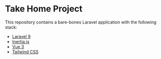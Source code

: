 # Take Home Project

This repository contains a bare-bones Laravel application with the following stack:

* [Laravel 9](https://laravel.com/docs/9.x)
* [Inertia.js](https://inertiajs.com/)
* [Vue 3](https://vuejs.org/)
* [Tailwind CSS](https://tailwindcss.com/)
